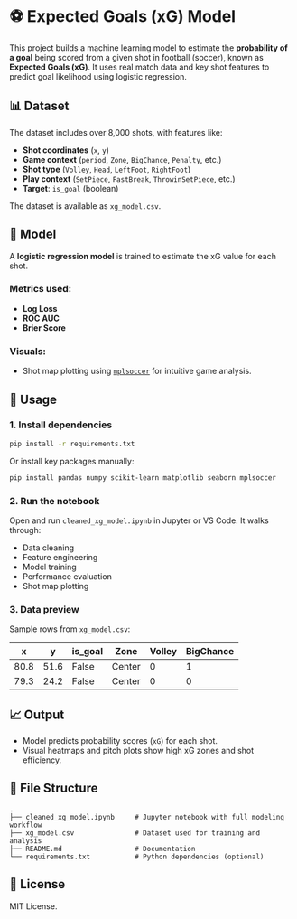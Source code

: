 # ⚽ Expected Goals (xG) Model

This project builds a machine learning model to estimate the **probability of a goal** being scored from a given shot in football (soccer), known as **Expected Goals (xG)**. It uses real match data and key shot features to predict goal likelihood using logistic regression.

## 📊 Dataset

The dataset includes over 8,000 shots, with features like:

- **Shot coordinates** (`x`, `y`)
- **Game context** (`period`, `Zone`, `BigChance`, `Penalty`, etc.)
- **Shot type** (`Volley`, `Head`, `LeftFoot`, `RightFoot`)
- **Play context** (`SetPiece`, `FastBreak`, `ThrowinSetPiece`, etc.)
- **Target**: `is_goal` (boolean)

The dataset is available as `xg_model.csv`.

## 🧠 Model

A **logistic regression model** is trained to estimate the xG value for each shot.

### Metrics used:
- **Log Loss**
- **ROC AUC**
- **Brier Score**

### Visuals:
- Shot map plotting using [`mplsoccer`](https://mplsoccer.readthedocs.io/) for intuitive game analysis.

## 🚀 Usage

### 1. Install dependencies

```bash
pip install -r requirements.txt
```

Or install key packages manually:

```bash
pip install pandas numpy scikit-learn matplotlib seaborn mplsoccer
```

### 2. Run the notebook

Open and run `cleaned_xg_model.ipynb` in Jupyter or VS Code. It walks through:

- Data cleaning
- Feature engineering
- Model training
- Performance evaluation
- Shot map plotting

### 3. Data preview

Sample rows from `xg_model.csv`:

| x   | y   | is_goal | Zone   | Volley | BigChance |
|-----|-----|---------|--------|--------|------------|
| 80.8 | 51.6 | False   | Center | 0      | 1          |
| 79.3 | 24.2 | False   | Center | 0      | 0          |

## 📈 Output

- Model predicts probability scores (`xG`) for each shot.
- Visual heatmaps and pitch plots show high xG zones and shot efficiency.

## 📂 File Structure

```
.
├── cleaned_xg_model.ipynb     # Jupyter notebook with full modeling workflow
├── xg_model.csv               # Dataset used for training and analysis
├── README.md                  # Documentation
└── requirements.txt           # Python dependencies (optional)
```

## 📜 License

MIT License.
